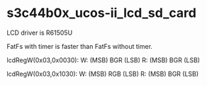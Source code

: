 # s3c44b0x_ucos-ii_lcd_sd_card

LCD driver is R61505U

FatFs with timer is faster than FatFs without timer.

lcdRegW(0x03,0x0030):
	W: (MSB) BGR (LSB)
	R: (MSB) BGR (LSB)

lcdRegW(0x03,0x1030):
	W: (MSB) RGB (LSB)
	R: (MSB) BGR (LSB)
